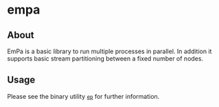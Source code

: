 # empa

## About

EmPa is a basic library to run multiple processes in parallel.  In addition it supports
basic stream partitioning between a fixed number of nodes.

## Usage

Please see the binary utility [```ep```](cmd/ep) for further information.

